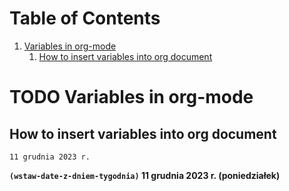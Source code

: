 
# Table of Contents

1.  [Variables in org-mode](#org6443bbf)
    1.  [How to insert variables into org document](#org3149143)



<a id="org6443bbf"></a>

# TODO Variables in org-mode


<a id="org3149143"></a>

## How to insert variables into org document

    11 grudnia 2023 r.

**`(wstaw-date-z-dniem-tygodnia)` 11 grudnia 2023 r. (poniedziałek)**

